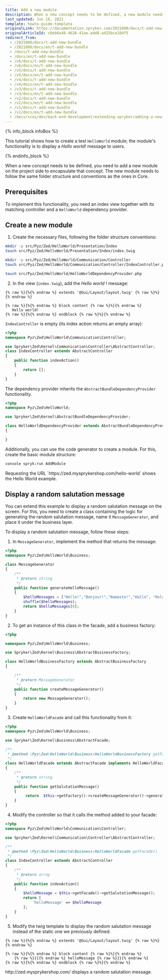 ```yaml
---
title: Add a new module
description: When a new concept needs to be defined, a new module needs to be added on the project side to encapsulate that concept. The new module needs to follow the same folder structure and conventions as the ones in Core.
last_updated: Jun 16, 2021
template: howto-guide-template
originalLink: https://documentation.spryker.com/2021080/docs/t-add-new-bundle
originalArticleId: c6eb6a48-4626-41ae-add8-a425bce184f5
redirect_from:
  - /2021080/docs/t-add-new-bundle
  - /2021080/docs/en/t-add-new-bundle
  - /docs/t-add-new-bundle
  - /docs/en/t-add-new-bundle
  - /v6/docs/t-add-new-bundle
  - /v6/docs/en/t-add-new-bundle
  - /v5/docs/t-add-new-bundle
  - /v5/docs/en/t-add-new-bundle
  - /v4/docs/t-add-new-bundle
  - /v4/docs/en/t-add-new-bundle
  - /v3/docs/t-add-new-bundle
  - /v3/docs/en/t-add-new-bundle
  - /v2/docs/t-add-new-bundle
  - /v2/docs/en/t-add-new-bundle
  - /v1/docs/t-add-new-bundle
  - /v1/docs/en/t-add-new-bundle
  - /docs/scos/dev/back-end-development/extending-spryker/adding-a-new-module.html
---
```


{% info_block infoBox %}

This tutorial shows how to create a test `HelloWorld` module; the module's functionality is to display a _Hello world!_ message to users.

{% endinfo_block %}

When a new concept needs to be defined, you need to add a new module on the project side to encapsulate that concept. The new module needs to follow the same folder structure and conventions as the ones in Core.

## Prerequisites

To implement this functionality, you need an index view together with its matching controller and a `HelloWorld` dependency provider.

## Create a new module

1. Create the necessary files, following the folder structure conventions:

```bash
mkdir -p src/Pyz/Zed/HelloWorld/Presentation/Index
touch src/Pyz/Zed/HelloWorld/Presentation/Index/index.twig

mkdir -p src/Pyz/Zed/HelloWorld/Communication/Controller
touch src/Pyz/Zed/HelloWorld/Communication/Controller/IndexController.php

touch src/Pyz/Zed/HelloWorld/HelloWorldDependencyProvider.php
```

2. In the view (`index.twig`), add the _Hello world !_ message:

```twig
{% raw %}{%{% endraw %} extends '@Gui/Layout/layout.twig' {% raw %}%}{% endraw %}

{% raw %}{%{% endraw %} block content {% raw %}%}{% endraw %}
   Hello world!
{% raw %}{%{% endraw %} endblock {% raw %}%}{% endraw %}
```

`IndexController` is empty (its index action returns an empty array):

```php
<?php
namespace Pyz\Zed\HelloWorld\Communication\Controller;

use Spryker\Zed\Kernel\Communication\Controller\AbstractController;
class IndexController extends AbstractController
{
    public function indexAction()
    {
        return [];
    }
}
```

The dependency provider inherits the `AbstractBundleDependencyProvider` functionality.

```php
<?php
namespace Pyz\Zed\HelloWorld;

use Spryker\Zed\Kernel\AbstractBundleDependencyProvider;

class HelloWorldDependencyProvider extends AbstractBundleDependencyProvider
{

}
```

Additionally, you can use the code generator to create a module. For this, create the basic module structure:

```bash
console spryk:run AddModule
```

<!-- for demoshop --> Requesting the URL `https://zed.mysprykershop.com/hello-world` shows the Hello World example.

## Display a random salutation message

You can extend this example to display a random salutation message on the screen. For this, you need to create a class containing the logic for generating the random salutation message, name it `MessageGenerator`, and place it under the business layer.

To display a random salutation message, follow these steps:

1. In `MessageGenerator`, implement the method that returns the message:

```php
<?php
namespace Pyz\Zed\HelloWorld\Business;

class MessageGenerator
{
    /**
     * @return string
     */
    public function generateHelloMessage()
    {
        $helloMessages = ["Hello!","Bonjour!","Namaste!","Hallo", "Hola!", "Ciao!"];
        shuffle($helloMessages);
        return $helloMessages[0];
    }
}
```

2. To get an instance of this class in the facade, add a business factory:

```php
<?php

namespace Pyz\Zed\HelloWorld\Business;

use Spryker\Zed\Kernel\Business\AbstractBusinessFactory;

class HelloWorldBusinessFactory extends AbstractBusinessFactory
{

    /**
     * @return MessageGenerator
     */
    public function createMessageGenerator()
    {
        return new MessageGenerator();
    }
}
```

3. Create `HelloWorldFacade` and call this functionality from it:

```php
<?php
namespace Pyz\Zed\HelloWorld\Business;

use Spryker\Zed\Kernel\Business\AbstractFacade;

/**
 * @method \Pyz\Zed\HelloWorld\Business\HelloWorldBusinessFactory getFactory()
 */
class HelloWorldFacade extends AbstractFacade implements HelloWorldFacadeInterface
{
    /**
     * @return string
     */
    public function getSalutationMessage()
    {
         return  $this->getFactory()->createMessageGenerator()->generateHelloMessage();
    }
}
```

4. Modify the controller so that it calls the method added to your facade:

```php
<?php
namespace Pyz\Zed\HelloWorld\Communication\Controller;

use Spryker\Zed\Kernel\Communication\Controller\AbstractController;

/**
 * @method \Pyz\Zed\HelloWorld\Business\HelloWorldFacade getFacade()
 */
class IndexController extends AbstractController
{
    /**
     * @return array
     */
    public function indexAction()
    {
        $helloMessage = $this->getFacade()->getSalutationMessage();
        return [
            'helloMessage' => $helloMessage
        ];
    }
}
```

5. Modify the twig template to display the random salutation message instead of the static one we previously defined:

```twig
{% raw %}{%{% endraw %} extends '@Gui/Layout/layout.twig' {% raw %}%}{% endraw %}

{% raw %}{%{% endraw %} block content {% raw %}%}{% endraw %}
    {% raw %}{{{% endraw %} helloMessage {% raw %}}}{% endraw %}
{% raw %}{%{% endraw %} endblock {% raw %}%}{% endraw %}
```

<!-- for demoshop -->http://zed.mysprykershop.com/ displays a random salutation message.
